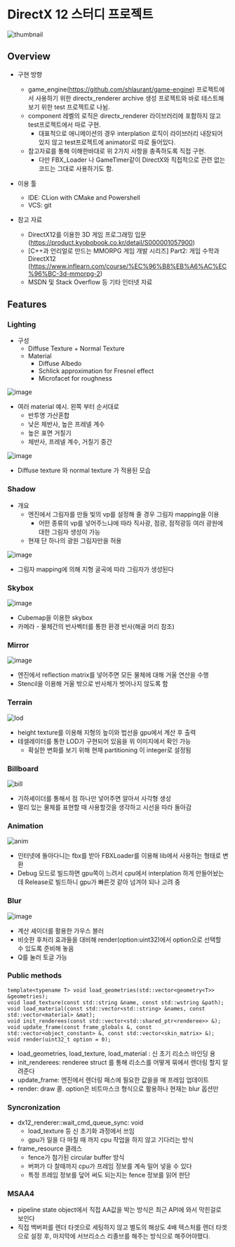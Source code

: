 # DirectX 12 스터디 프로젝트
![thumbnail](https://user-images.githubusercontent.com/20225459/215422714-5e8fa347-6345-4407-9b4e-109040401e00.png)

## Overview
* 구현 방향
  * game_engine(https://github.com/shlaurant/game-engine) 프로젝트에서 사용하기 위한 directx_renderer archive 생성 프로젝트와 바로 테스트해보기 위한 test 프로젝트로 나뉨.
  * component 레벨의 로직은 directx_renderer 라이브러리에 포함하지 않고 test프로젝트에서 따로 구현.
    * 대표적으로 애니메이션의 경우 interplation 로직이 라이브러리 내장되어있지 않고 test프로젝트에 animator로 따로 들어있다.
  * 참고자료를 통해 이해한바대로 위 2가지 사항을 충족하도록 직접 구현.
    * 다만 FBX_Loader 나 GameTimer같이 DirectX와 직접적으로 관련 없는 코드는 그대로 사용하기도 함.

* 이용 툴
  * IDE: CLion with CMake and Powershell
  * VCS: git

* 참고 자료
  * DirectX12를 이용한 3D 게임 프로그래밍 입문 (https://product.kyobobook.co.kr/detail/S000001057900)
  * [C++과 언리얼로 만드는 MMORPG 게임 개발 시리즈] Part2: 게임 수학과 DirectX12 (https://www.inflearn.com/course/%EC%96%B8%EB%A6%AC%EC%96%BC-3d-mmorpg-2)
  * MSDN 및 Stack Overflow 등 기타 인터넷 자료
  
## Features
### Lighting
* 구성
  * Diffuse Texture + Normal Texture
  * Material
    * Diffuse Albedo
    * Schlick approximation for Fresnel effect
    * Microfacet for roughness
    
![image](https://user-images.githubusercontent.com/20225459/215430270-be9b7045-3ba7-4aa9-a391-7fd2dc152667.png)
* 여러 material 예시. 왼쪽 부터 순서대로
  * 반투명 가산혼합
  * 낮은 체반사, 높은 프레넬 계수
  * 높은 표면 거칠기
  * 체반사, 프레넬 계수, 거칠기 중간

![image](https://user-images.githubusercontent.com/20225459/215432103-26636378-821c-4f00-bd43-ba9242910706.png)
* Diffuse texture 와 normal texture 가 적용된 모습
    
### Shadow
* 개요
  * 엔진에서 그림자를 만들 빛의 vp를 설정해 줄 경우 그림자 mapping을 이용
    * 어떤 종류의 vp를 넣어주느냐에 따라 직사광, 점광, 점적광등 여러 광원에 대한 그림자 생성이 가능
  * 현재 단 하나의 광원 그림자만을 허용

![image](https://user-images.githubusercontent.com/20225459/215433618-bd07eec0-8300-4069-ba31-561ce78b4fb9.png)
* 그림자 mapping에 의해 지형 굴곡에 따라 그림자가 생성된다

### Skybox
![image](https://user-images.githubusercontent.com/20225459/215434329-c6f2c99a-78fd-405d-99ee-45daabdf6e32.png)
* Cubemap을 이용한 skybox
* 카메라 - 물체간의 반사벡터를 통한 환경 반사(해골 머리 참조)

### Mirror
![image](https://user-images.githubusercontent.com/20225459/215434890-afdb3601-45f7-4ed9-b735-1632c189b61a.png)
* 엔진에서 reflection matrix를 넣어주면 모든 물체에 대해 거울 연산을 수행
* Stencil을 이용해 거울 밖으로 반사체가 벗어나지 않도록 함

### Terrain
![lod](https://user-images.githubusercontent.com/20225459/215436992-6667e344-c39a-4ef0-9afc-f1a3c777bac7.gif)
* height texture를 이용해 지형의 높이와 법선을 gpu에서 계산 후 출력
* 테셀레이터를 통한 LOD가 구현되어 있음을 위 이미지에서 확인 가능
  * 확실한 변화를 보기 위해 현재 partitioning 이 integer로 설정됨

### Billboard
![bill](https://user-images.githubusercontent.com/20225459/215463194-2f370ed4-4d1a-46ef-b219-ec62c6417f65.gif)
* 기하셰이더를 통해서 점 하나만 넣어주면 알아서 사각형 생성
* 멀리 있는 물체를 표현할 때 사용할것을 생각하고 시선을 따라 돌아감

### Animation
![anim](https://user-images.githubusercontent.com/20225459/215463421-98330697-947f-4456-a0c4-24e33c1ec436.gif)
* 인터넷에 돌아다니는 fbx를 받아 FBXLoader를 이용해 lib에서 사용하는 형태로 변환
* Debug 모드로 빌드하면 gpu쪽이 느려서 cpu에서 interplation 하게 만들어놨는데 Release로 빌드하니 gpu가 빠른것 같아 넘겨야 되나 고려 중

### Blur
![image](https://user-images.githubusercontent.com/20225459/215466507-4b5bde34-ff82-4b60-ac80-928d2f36a3ce.png)
* 계산 셰이더를 활용한 가우스 블러
* 비슷한 후처리 효과들을 대비해 render(option:uint32)에서 option으로 선택할 수 있도록 준비해 놓음
* Q를 눌러 토글 가능

### Public methods
```
template<typename T> void load_geometries(std::vector<geometry<T>> &geometries);
void load_texture(const std::string &name, const std::wstring &path);
void load_material(const std::vector<std::string> &names, const std::vector<material> &mat);
void init_renderees(const std::vector<std::shared_ptr<renderee>> &);
void update_frame(const frame_globals &, const std::vector<object_constant> &, const std::vector<skin_matrix> &);
void render(uint32_t option = 0);
```
* load_geometries, load_texture, load_material : 신 초기 리소스 바인딩 용
* init_renderees: renderee struct 를 통해 리소스를 어떻게 묶에서 렌더링 할지 알려준다
* update_frame: 엔진에서 렌더링 패스에 필요한 값을을 매 프레임 업데이트
* render: draw 콜. option은 비트마스크 형식으로 활용하나 현재는 blur 옵션만 


### Syncronization
* dx12_renderer::wait_cmd_queue_sync: void
  * load_texture 등 신 초기화 과정에서 쓰임
  * gpu가 일을 다 마칠 때 까지 cpu 작업을 하지 않고 기다리는 방식
* frame_resource 클래스
  * fence가 첨가된 circular buffer 방식
  * 버퍼가 다 찰때까지 cpu가 프레임 정보를 계속 밀어 넣을 수 있다
  * 특정 프레임 정보를 덮어 써도 되는지는 fence 정보를 읽어 판단

### MSAA4
* pipeline state object에서 직접 AA값을 박는 방식은 최근 API에 와서 막힌걸로 보인다
* 직접 백버퍼를 렌더 타겟으로 세팅하지 않고 별도의 해상도 4배 텍스처를 렌더 타겟으로 설정 후, 마지막에 서브리소스 리졸브를 해주는 방식으로 해주어야했다.
